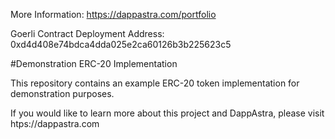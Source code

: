 More Information: https://dappastra.com/portfolio

Goerli Contract Deployment Address: 0xd4d408e74bdca4dda025e2ca60126b3b225623c5



#Demonstration ERC-20  Implementation

This repository contains an example ERC-20 token implementation for demonstration purposes.

If you would like to learn more about this project and DappAstra, please visit htps://dappastra.com